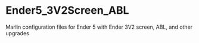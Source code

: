 # Ender5_3V2Screen_ABL
Marlin configuration files for Ender 5 with Ender 3V2 screen, ABL, and other upgrades
